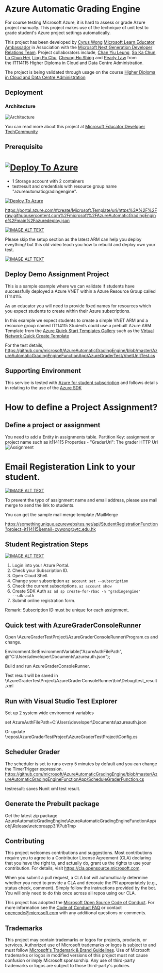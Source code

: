 # Azure Automatic Grading Engine

For course testing Microsoft Azure, it is hard to assess or grade Azure project manually. This project makes use of the technique of unit test to grade student's Azure project settings automatically.

This project has been developed by [Cyrus Wong]( https://www.linkedin.com/in/cyruswong) [Microsoft Learn Educator Ambassador](https://docs.microsoft.com/learn/roles/educator/learn-for-educators-overview) in Association with the [Microsoft Next Generation Developer Relations Team](https://techcommunity.microsoft.com/t5/educator-developer-blog/bg-p/EducatorDeveloperBlog?WT.mc_id=academic-39457-leestott).
Project collaborators include, [Chan Yiu Leung](https://www.linkedin.com/in/hadeschan/), [So Ka Chun](https://www.linkedin.com/in/so-ka-chun-0643971a5/), [Lo Chun Hei](https://www.linkedin.com/in/chunhei-lo-86a9301b5/), [Ling Po Chu](https://www.linkedin.com/in/po-chu-ling-88392b1b5/), [Cheung Ho Shing](https://www.linkedin.com/in/cheunghoshing/) and [Pearly Law](https://www.linkedin.com/in/mei-ching-pearly-jean-law-172707171/) from the IT114115 Higher Diploma in Cloud and Data Centre Administration.

The project is being validated through usage on the course [Higher Diploma in Cloud and Data Centre Administration](https://www.vtc.edu.hk/admission/en/programme/it114115-higher-diploma-in-cloud-and-data-centre-administration/)

## Deployment

### Architecture

![Architecture](./images/GraderArchitecture.png)

You can read more about this project at [Microsoft Educator Developer TechCommunity](https://techcommunity.microsoft.com/t5/educator-developer-blog/microsoft-azure-automatic-grading-engine/ba-p/2681809?WT.mc_id=academic-39457-leestott)
## Prerequisite


[![Deploy To Azure](https://raw.githubusercontent.com/Azure/azure-quickstart-templates/master/1-CONTRIBUTION-GUIDE/images/deploytoazure.svg?sanitize=true)](https://portal.azure.com/#create/Microsoft.Template/uri/https%3A%2F%2Fraw.githubusercontent.com%2Fmicrosoft%2FAzureAutomaticGradingEngine%2Fmain%2Fazuredeploy.json)
=======
- 1 Storage account with 2 containers
- testresult and credentials with resource group name "azureautomaticgradingengine".

[![Deploy To Azure](https://raw.githubusercontent.com/Azure/azure-quickstart-templates/master/1-CONTRIBUTION-GUIDE/images/deploytoazure.svg?sanitize=true)](https://portal.azure.com/#create/Microsoft.Template/uri/https%3A%2F%2Fraw.githubusercontent.com%2Fmicrosoft%2FAzureAutomaticGradingEngine%2Fmain%2Fazuredeploy.json)

https://portal.azure.com/#create/Microsoft.Template/uri/https%3A%2F%2Fraw.githubusercontent.com%2Fmicrosoft%2FAzureAutomaticGradingEngine%2Fmain%2Fazuredeploy.json 

[![IMAGE ALT TEXT](http://img.youtube.com/vi/tf4GnPIrDuI/0.jpg)](https://youtu.be/tf4GnPIrDuI "How to deploy Azure Automatic Grading Engine with ARM.")

Please skip the setup section as the latest ARM can help you deploy eveything! but this old video teach you how to rebuild and deploy own your test.

[![IMAGE ALT TEXT](http://img.youtube.com/vi/LClFO3OkThY/0.jpg)](https://youtu.be/LClFO3OkThY "How to deploy Azure Automatic Grading Engine without ARM.")


## Deploy Demo Assignment Project

This is a sample example where we can validate if students have successfully deployed a Azure VNET within a Azure Resource Group called IT114115.

As an educator you will need to provide fixed names for resources which you expect students to create within their Azure subscriptions.

In this example we expect students to create a simple VNET ARM and a resource group named IT114115
Students could use a prebuilt Azure ARM Template from the [Azure Quick Start Templates Gallery](https://azure.microsoft.com/resources/templates?WT.mc_id=academic-39456-leestott) such as the [Virtual Network Quick Create Template](https://docs.microsoft.com/azure/virtual-network/quick-create-template?WT.mc_id=academic-39456-leestott)

For the test details,
https://github.com/microsoft/AzureAutomaticGradingEngine/blob/master/AzureAutomaticGradingEngineFunctionApp/AzureGraderTest/VnetUnitTest.cs

## Supporting Environment

This service is tested with [Azure for student subscription](http://aka.ms/azure4students) and follows details in relating to the use of the [Azure SDK](https://devblogs.microsoft.com/azure-sdk/authentication-and-the-azure-sdk?WT.mc_id=academic-39456-leestott)

# How to define a Project Assignment?

## Define a project or assignment

You need to add a Entity in assignments table.
Partition Key: assignment or project name such as it114115
Properties - "GraderUrl":  The grader HTTP Url
![Assignment](./images/AssignmentTableRecord.png)

# Email Registeration Link to your student.
[![IMAGE ALT TEXT](http://img.youtube.com/vi/CXc7fx6nNJk/0.jpg)](https://youtu.be/CXc7fx6nNJk "How to mail merge registration information to your students?")

To prevent the typo of assignment name and email address, please use mail merge to send the link to students.

You can get the sample mail merge template /MailMerge

https://somethingunique.azurewebsites.net/api/StudentRegistrationFunction?project=it114115&email=cywong@vtc.edu.hk

## Student Registration Steps
[![IMAGE ALT TEXT](http://img.youtube.com/vi/t7PEhPoilLY/0.jpg)](https://youtu.be/t7PEhPoilLY "How to register your student subscription into Azure Automatic Grading Engine")
1.	Login into your Azure Portal.
2.	Check your Subscription ID.
3.	Open Cloud Shell.
4.	Change your subscription
<code>az account set --subscription <your-subscriptions-id></code>
5.	Check the current subscriptions.
<code>az account show</code>
6.	Create SDK Auth 
<code>az ad sp create-for-rbac -n "gradingengine" --sdk-auth</code>
7.	Submit online registration form.

Remark: Subscription ID must be unique for each assignment.

## Quick test with AzureGraderConsoleRunner

Open \AzureGraderTestProject\AzureGraderConsoleRunner\Program.cs and change.

Environment.SetEnvironmentVariable("AzureAuthFilePath", @"C:\Users\developer\Documents\azureauth.json");

Build and run AzureGraderConsoleRunner.

Test result will be saved in \AzureGraderTestProject\AzureGraderConsoleRunner\bin\Debug\test_result.xml

## Run with Visual Studio Test Explorer

Set up 2 system wide environment variables

set AzureAuthFilePath=C:\Users\developer\Documents\azureauth.json

Or update \repos\AzureGraderTestProject\AzureGraderTestProject\Config.cs

## Scheduler Grader

The scheduler is set to runs every 5 minutes by default and you can change the TimerTrigger expression.
https://github.com/microsoft/AzureAutomaticGradingEngine/blob/master/AzureAutomaticGradingEngineFunctionApp/ScheduleGraderFunction.cs 

testresult: saves Nunit xml test result.

## Generate the Prebuilt package

Get the latest zip package
AzureAutomaticGradingEngine\AzureAutomaticGradingEngineFunctionApp\obj\Release\netcoreapp3.1\PubTmp 

## Contributing

This project welcomes contributions and suggestions.  Most contributions require you to agree to a
Contributor License Agreement (CLA) declaring that you have the right to, and actually do, grant us
the rights to use your contribution. For details, visit https://cla.opensource.microsoft.com.

When you submit a pull request, a CLA bot will automatically determine whether you need to provide
a CLA and decorate the PR appropriately (e.g., status check, comment). Simply follow the instructions
provided by the bot. You will only need to do this once across all repos using our CLA.

This project has adopted the [Microsoft Open Source Code of Conduct](https://opensource.microsoft.com/codeofconduct/).
For more information see the [Code of Conduct FAQ](https://opensource.microsoft.com/codeofconduct/faq/) or
contact [opencode@microsoft.com](mailto:opencode@microsoft.com) with any additional questions or comments.

## Trademarks

This project may contain trademarks or logos for projects, products, or services. Authorized use of Microsoft 
trademarks or logos is subject to and must follow 
[Microsoft's Trademark & Brand Guidelines](https://www.microsoft.com/en-us/legal/intellectualproperty/trademarks/usage/general).
Use of Microsoft trademarks or logos in modified versions of this project must not cause confusion or imply Microsoft sponsorship.
Any use of third-party trademarks or logos are subject to those third-party's policies.
